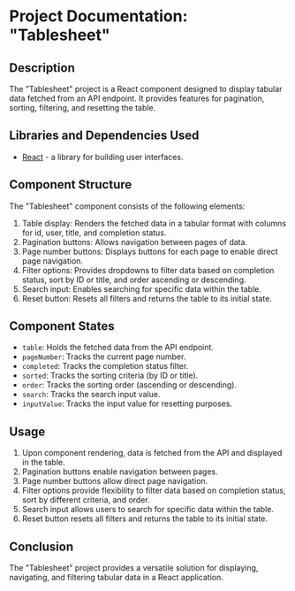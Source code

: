 # Project Documentation: "Tablesheet"

## Description

The "Tablesheet" project is a React component designed to display tabular data fetched from an API endpoint. It provides features for pagination, sorting, filtering, and resetting the table.

## Libraries and Dependencies Used

- [React](https://reactjs.org/) - a library for building user interfaces.

## Component Structure

The "Tablesheet" component consists of the following elements:

1. Table display: Renders the fetched data in a tabular format with columns for id, user, title, and completion status.
2. Pagination buttons: Allows navigation between pages of data.
3. Page number buttons: Displays buttons for each page to enable direct page navigation.
4. Filter options: Provides dropdowns to filter data based on completion status, sort by ID or title, and order ascending or descending.
5. Search input: Enables searching for specific data within the table.
6. Reset button: Resets all filters and returns the table to its initial state.

## Component States

- `table`: Holds the fetched data from the API endpoint.
- `pageNumber`: Tracks the current page number.
- `completed`: Tracks the completion status filter.
- `sorted`: Tracks the sorting criteria (by ID or title).
- `order`: Tracks the sorting order (ascending or descending).
- `search`: Tracks the search input value.
- `inputValue`: Tracks the input value for resetting purposes.

## Usage

1. Upon component rendering, data is fetched from the API and displayed in the table.
2. Pagination buttons enable navigation between pages.
3. Page number buttons allow direct page navigation.
4. Filter options provide flexibility to filter data based on completion status, sort by different criteria, and order.
5. Search input allows users to search for specific data within the table.
6. Reset button resets all filters and returns the table to its initial state.

## Conclusion

The "Tablesheet" project provides a versatile solution for displaying, navigating, and filtering tabular data in a React application.
